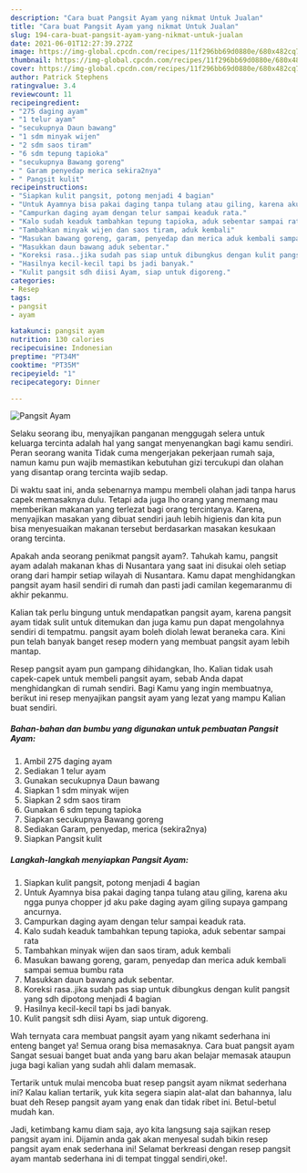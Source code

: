 ```yaml
---
description: "Cara buat Pangsit Ayam yang nikmat Untuk Jualan"
title: "Cara buat Pangsit Ayam yang nikmat Untuk Jualan"
slug: 194-cara-buat-pangsit-ayam-yang-nikmat-untuk-jualan
date: 2021-06-01T12:27:39.272Z
image: https://img-global.cpcdn.com/recipes/11f296bb69d0880e/680x482cq70/pangsit-ayam-foto-resep-utama.jpg
thumbnail: https://img-global.cpcdn.com/recipes/11f296bb69d0880e/680x482cq70/pangsit-ayam-foto-resep-utama.jpg
cover: https://img-global.cpcdn.com/recipes/11f296bb69d0880e/680x482cq70/pangsit-ayam-foto-resep-utama.jpg
author: Patrick Stephens
ratingvalue: 3.4
reviewcount: 11
recipeingredient:
- "275 daging ayam"
- "1 telur ayam"
- "secukupnya Daun bawang"
- "1 sdm minyak wijen"
- "2 sdm saos tiram"
- "6 sdm tepung tapioka"
- "secukupnya Bawang goreng"
- " Garam penyedap merica sekira2nya"
- " Pangsit kulit"
recipeinstructions:
- "Siapkan kulit pangsit, potong menjadi 4 bagian"
- "Untuk Ayamnya bisa pakai daging tanpa tulang atau giling, karena aku ngga punya chopper jd aku pake daging ayam giling supaya gampang ancurnya."
- "Campurkan daging ayam dengan telur sampai keaduk rata."
- "Kalo sudah keaduk tambahkan tepung tapioka, aduk sebentar sampai rata"
- "Tambahkan minyak wijen dan saos tiram, aduk kembali"
- "Masukan bawang goreng, garam, penyedap dan merica aduk kembali sampai semua bumbu rata"
- "Masukkan daun bawang aduk sebentar."
- "Koreksi rasa..jika sudah pas siap untuk dibungkus dengan kulit pangsit yang sdh dipotong menjadi 4 bagian"
- "Hasilnya kecil-kecil tapi bs jadi banyak."
- "Kulit pangsit sdh diisi Ayam, siap untuk digoreng."
categories:
- Resep
tags:
- pangsit
- ayam

katakunci: pangsit ayam 
nutrition: 130 calories
recipecuisine: Indonesian
preptime: "PT34M"
cooktime: "PT35M"
recipeyield: "1"
recipecategory: Dinner

---
```



![Pangsit Ayam](https://img-global.cpcdn.com/recipes/11f296bb69d0880e/680x482cq70/pangsit-ayam-foto-resep-utama.jpg)

Selaku seorang ibu, menyajikan panganan menggugah selera untuk keluarga tercinta adalah hal yang sangat menyenangkan bagi kamu sendiri. Peran seorang  wanita Tidak cuma mengerjakan pekerjaan rumah saja, namun kamu pun wajib memastikan kebutuhan gizi tercukupi dan olahan yang disantap orang tercinta wajib sedap.

Di waktu  saat ini, anda sebenarnya mampu membeli olahan jadi tanpa harus capek memasaknya dulu. Tetapi ada juga lho orang yang memang mau memberikan makanan yang terlezat bagi orang tercintanya. Karena, menyajikan masakan yang dibuat sendiri jauh lebih higienis dan kita pun bisa menyesuaikan makanan tersebut berdasarkan masakan kesukaan orang tercinta. 



Apakah anda seorang penikmat pangsit ayam?. Tahukah kamu, pangsit ayam adalah makanan khas di Nusantara yang saat ini disukai oleh setiap orang dari hampir setiap wilayah di Nusantara. Kamu dapat menghidangkan pangsit ayam hasil sendiri di rumah dan pasti jadi camilan kegemaranmu di akhir pekanmu.

Kalian tak perlu bingung untuk mendapatkan pangsit ayam, karena pangsit ayam tidak sulit untuk ditemukan dan juga kamu pun dapat mengolahnya sendiri di tempatmu. pangsit ayam boleh diolah lewat beraneka cara. Kini pun telah banyak banget resep modern yang membuat pangsit ayam lebih mantap.

Resep pangsit ayam pun gampang dihidangkan, lho. Kalian tidak usah capek-capek untuk membeli pangsit ayam, sebab Anda dapat menghidangkan di rumah sendiri. Bagi Kamu yang ingin membuatnya, berikut ini resep menyajikan pangsit ayam yang lezat yang mampu Kalian buat sendiri.

<!--inarticleads1-->

##### Bahan-bahan dan bumbu yang digunakan untuk pembuatan Pangsit Ayam:

1. Ambil 275 daging ayam
1. Sediakan 1 telur ayam
1. Gunakan secukupnya Daun bawang
1. Siapkan 1 sdm minyak wijen
1. Siapkan 2 sdm saos tiram
1. Gunakan 6 sdm tepung tapioka
1. Siapkan secukupnya Bawang goreng
1. Sediakan  Garam, penyedap, merica (sekira2nya)
1. Siapkan  Pangsit kulit




<!--inarticleads2-->

##### Langkah-langkah menyiapkan Pangsit Ayam:

1. Siapkan kulit pangsit, potong menjadi 4 bagian
1. Untuk Ayamnya bisa pakai daging tanpa tulang atau giling, karena aku ngga punya chopper jd aku pake daging ayam giling supaya gampang ancurnya.
1. Campurkan daging ayam dengan telur sampai keaduk rata.
1. Kalo sudah keaduk tambahkan tepung tapioka, aduk sebentar sampai rata
1. Tambahkan minyak wijen dan saos tiram, aduk kembali
1. Masukan bawang goreng, garam, penyedap dan merica aduk kembali sampai semua bumbu rata
1. Masukkan daun bawang aduk sebentar.
1. Koreksi rasa..jika sudah pas siap untuk dibungkus dengan kulit pangsit yang sdh dipotong menjadi 4 bagian
1. Hasilnya kecil-kecil tapi bs jadi banyak.
1. Kulit pangsit sdh diisi Ayam, siap untuk digoreng.




Wah ternyata cara membuat pangsit ayam yang nikamt sederhana ini enteng banget ya! Semua orang bisa memasaknya. Cara buat pangsit ayam Sangat sesuai banget buat anda yang baru akan belajar memasak ataupun juga bagi kalian yang sudah ahli dalam memasak.

Tertarik untuk mulai mencoba buat resep pangsit ayam nikmat sederhana ini? Kalau kalian tertarik, yuk kita segera siapin alat-alat dan bahannya, lalu buat deh Resep pangsit ayam yang enak dan tidak ribet ini. Betul-betul mudah kan. 

Jadi, ketimbang kamu diam saja, ayo kita langsung saja sajikan resep pangsit ayam ini. Dijamin anda gak akan menyesal sudah bikin resep pangsit ayam enak sederhana ini! Selamat berkreasi dengan resep pangsit ayam mantab sederhana ini di tempat tinggal sendiri,oke!.

